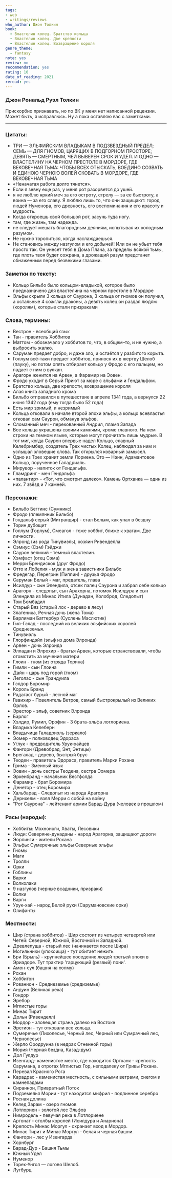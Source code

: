 ```yaml
---
tags:
- web
- writings/reviews
who_author: Джон Толкин
book:
  - Властелин колец. Братство кольца
  - Властелин колец. Две крепости
  - Властелин колец. Возвращение короля
genre_theme:
  - fantasy
note: yes
review: no
recommendation: yes
rating: 10
date_of_reading: 2021
reread: yes
---
```

### Джон Рональд Руэл Толкин

Прискорбно признавать, но по ВК у меня нет написанной рецензии. Может быть, я исправлюсь. Ну а пока оставляю вас с заметками. 

---
### Цитаты:

- ТРИ — ЭЛЬФИЙСКИМ ВЛАДЫКАМ В ПОДЗВЕЗДНЫЙ ПРЕДЕЛ; СЕМЬ — ДЛЯ ГНОМОВ, ЦАРЯЩИХ В ПОДГОРНОМ ПРОСТОРЕ;
  ДЕВЯТЬ — СМЕРТНЫМ, ЧЕЙ ВЫВЕРЕН СРОК И УДЕЛ.
  И ОДНО — ВЛАСТЕЛИНУ НА ЧЕРНОМ ПРЕСТОЛЕ В МОРДОРЕ, ГДЕ ВЕКОВЕЧНАЯ ТЬМА: ЧТОБЫ ВСЕХ ОТЫСКАТЬ, ВОЕДИНО СОЗВАТЬ И ЕДИНОЮ ЧЕРНОЮ ВОЛЕЙ СКОВАТЬ В МОРДОРЕ, ГДЕ ВЕКОВЕЧНАЯ ТЬМА
- «Неначатая работа долго тянется».
- Если я зевну еще раз, у меня рот разорвется до ушей.
- я не люблю яркий меч за его остроту, стрелу — за ее быстроту, а воина — за его славу. Я люблю лишь то, что они защищают: город людей Нуменора, его древность, его воспоминания и его красоту и мудрость.
- Когда откроешь свой большой рот, засунь туда ногу.
- там, где жизнь, там надежда.
- не следует мешать благородным деяниям, испытывая их холодным разумом.
- Не нужно торопиться, когда наслаждаешься.
- Не становись между назгулом и его добычей! Или он не убьет тебя просто так. Он унесет тебя в Дома Плача, за пределы всякой тьмы, где плоть твоя будет сожрана, а дрожащий разум предстанет обнаженным перед безвекими глазами.
### Заметки по тексту:
- Кольцо Бильбо было кольцом-владыкой, которое было предназначено для властелина на черном престоле в Мордоре
- Эльфы скрыли 3 кольца от Саурона, 3 кольца от гномов он получил, а остальные 4 сожгли драконы, а девять колец он раздал людям (королям), которые стали призраками
### Слова, термины:
- Вестрон - всеобщий язык
- Тан - правитель Хоббитов
- Маттом - обозначало у хоббитов то, что, в общем–то, и не нужно, а выбросить жалко.
- Саруман предает добро, и даже зло, и остаётся у разбитого корыта.
- Голлум всё-таки предает хоббитов, принося их в жертву Шелоб (пауку), но потом опять отбирает кольцо у Фродо с его пальцем, но падает с ним в вулкан.
- Арагорн женится на Арвен, а Фарамир на Эовен.
- Фродо уходит в Серый Приют за море с эльфами и Гендальфом.
- Братство кольца, две крепости, возвращение короля
- Алая книга западного крома
- Бильбо отправился в путешествие в апреле 1341 года, а вернулся 22 июня 1342 года (ему тогда было 52 года)
- Есть мир зримый, и незримый
- Кольца отковали в начале второй эпохи эльфы, а кольцо всевластья отковал сам Саурон, обманув эльфов.
- Сломанный меч - перекованный Андрил, пламя Запада
- Все кольца украшены своими камнями, кроме главного. На нем строки на темном языке, которые могут прочитать лишь мудрые. В тот миг, когда Саурон впервые надел Кольцо, славный Келебримбер, создатель Трех чистых Колец, наблюдал за ним и услышал зловещие слова. Так открылся коварный замысел.
- Одно из Трех хранит земли Лориена. Это — Нэин, Адамантовое Кольцо, порученное Галадриэль.
- Мирувор - напиток от Гендальфа.
- Гламдринг - меч Гендальфа
- «палантир» - «Тот, что смотрит далеко». Камень Ортханка — один из них. 7 звёзд и 7 камней.
### Персонажи:
- Бильбо Беггинс (Сумникс)
- Фродо (племянник Бильбо)
- Гэндальф серый (Митрандир) - стал Белым, как упал в бездну
- Торин дубощит
- Голлум (Горлум), Смеагол - тоже хоббит, ближе к хватам. Две личности.
- Элронд (из рода Тинувиэль), хозяин Ривенделла
- Сэмиус (Сэм) Гэйджи
- Саурон великий - темный властелин.
- Хэмфаст (отец Сэма)
- Мерри Брендискок (друг Фродо)
- Отто и Лобелия - муж и жена завистники Бильбо
- Фредегар, Перегрин (Пиппин) - друзья Фродо
- Саруман Белый - маг, предатель, глава
- Исилдур - сын Элендила, отсек палец Саурона и забрал себе кольцо
- Арагорн - следопыт, сын Арахорна, потомок Исилдура и сын Элендила из Минас Итила (Дунадан, Колоброд, Следопыт)
- Том Бомбадил
- Старый Вяз (старый лох - дерево в лесу)
- Златеника, Речная дочь (жена Тома)
- Барлиман Баттербур (Суслень Маслютик)
- Гил–Гэлад - последний из великих эльфийских королей Среднеземья.
- Тинувиэль
- Глорфиндэйл (эльф из дома Элронда)
- Арвен - дочь Элронда
- Элладан и Элрохир - братья Арвен, которые странствовали, чтобы отомстить за мучения матери
- Глоин - гном (из отряда Торина)
- Гимли - сын Глоина
- Дайн - царь под горой (гном)
- Леголас - сын Трандуила
- Гэлдор Боромир
- Король Бранд
- Радагаст бурый - лесной маг
- Гваихир - Повелитель Ветров, самый быстрокрылый из Великих Орлов.
- Эрестор - эльф, советник Элронда
- Барлог
- Хэлдир, Румил, Орофин - 3 брата-эльфа лотлориена.
- Владыка Келеберн
- Владычица Галадриэль (зеркало)
- Эомер - полководец Эдораса
- Углук - предводитель Урук-хайцев
- Фангорн (Древобрад, Энт, Энтицы)
- Брегалад - дерево, быстрый брус
- Теоден - правитель Эдораса, правитель Марки Рохана
- Грима - Змеиный язык
- Эовин - дочь сестры Теодена, сестра Эомера
- Эркенбранд - начальник Вестфолда
- Фарамир - брат Боромира
- Денетор - отец Боромира
- Хальбарад - Следопыт из народа Арагорна
- Дернхелм - взял Мерри с собой на войну
- "Рот Саурона" - лейтенант армии Барад-Дура (человек в прошлом)
### Расы (народы):
- Хоббиты:
Мохноноги, Хваты, Лесовики
- Люди:
Северяне-дунаданы - народ Арагорна, защищают дороги
- Эорлинги - жители Рохана
- Эльфы:
Сумеречные эльфы
Северные эльфы
- Гномы
- Маги
- Тролли
- Орки
- Гоблины
- Варки
- Волколаки
- 9 назгулов (черные всадники, призраки)
- Волки
- Варги
- Урук-хай - народ Белой руки (Сарумановские орки)
- Олифанты
### Местности:
- Шир (страна хоббитов) - Шир состоит из четырех четвертей или Четей: Северной, Южной, Восточной и Западной.
- Древлепуща - старый лес (начинается после Шира)
- Могильники (упокоища) - тут обитает нежить
- Бри (Брыль) - крупнейшее поседение людей третьей эпохи в Эриадоре. Тут трактир 'гарцующий (резвый) пони'.
- Амон-сул (башня на холму)
- Рохан
- Хоббитон
- Рованион - Среднеземье (средиземье)
- Андуин (Великая река)
- Гондор
- Эребор
- Мглистые горы
- Минас Тирит
- Дольн (Ривенделл)
- Мордор - зловещая страна далеко на Востоке
- Эрегион - тут отковали все кольца.
- Сумеречье (Лихолесье, Черный лес, Черный или Сумрачный лес, Чернолесье)
- Жерло Ородруина (в недрах Огненной горы)
- Мория (Черная бездна, Казад-дум)
- Дол Гулдур
- Изенгард- каменистое место, где находится Ортханк - крепость Сарумана, в отрогах Мглистых Гор, неподалеку от Гривы Рохана.
- Перевал Красного Рога
- Карадрас - каменистая местность, с сильными ветрами, снегом и камнепадами
- Сираннон, Привратный Поток
- Подземелья Мории - тут находится мифрил - подлинное серебро
- Росная долина
- Келед Зарам - озеро гномов
- Лотлориен - золотой лес Эльфов
- Нимродель - певучая река в Лотлориене
- Аргонат - столбы королей (Исилдура и Анариона)
- Крепость Минас Моргул - охранает вход в Мордор.
- Минас Тирит и Минас Моргул - белая и черная башни.
- Фангорн - лес у Изенгарда
- Хорнбург
- Барад-Дур - Башня Тьмы
- Южный Удел
- Нуменор
- Торех-Унгол — логово Шелоб.
- Лугбурц